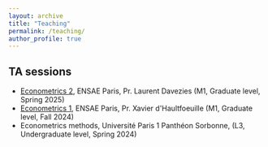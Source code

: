 ```yaml
---
layout: archive
title: "Teaching"
permalink: /teaching/
author_profile: true
---
```



## TA sessions

- [Econometrics 2](https://www.ensae.fr/courses/150), ENSAE Paris, Pr. Laurent Davezies (M1, Graduate level, Spring 2025)
- [Econometrics 1](https://www.ensae.fr/courses/145), ENSAE Paris, Pr. Xavier d'Haultfoeuille (M1, Graduate level, Fall 2024)
- Econometrics methods, Université Paris 1 Panthéon Sorbonne, (L3, Undergraduate level, Spring 2024)